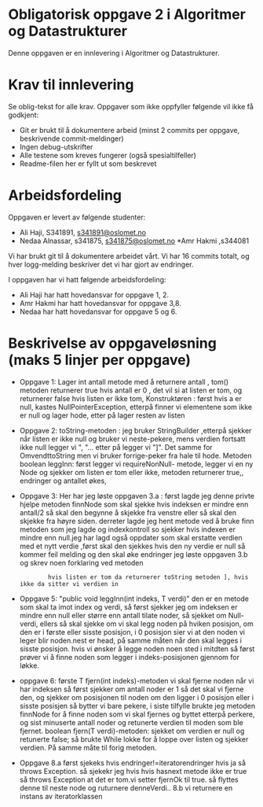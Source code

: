 # Obligatorisk oppgave 2 i Algoritmer og Datastrukturer

Denne oppgaven er en innlevering i Algoritmer og Datastrukturer. 

# Krav til innlevering

Se oblig-tekst for alle krav. Oppgaver som ikke oppfyller følgende vil ikke få godkjent:

* Git er brukt til å dokumentere arbeid (minst 2 commits per oppgave, beskrivende commit-meldinger)	
* Ingen debug-utskrifter
* Alle testene som kreves fungerer (også spesialtilfeller)
* Readme-filen her er fyllt ut som beskrevet

# Arbeidsfordeling

Oppgaven er levert av følgende studenter:
* Ali Haji, S341891, s341891@oslomet.no
* Nedaa Alnassar, s341875, s341875@oslomet.no
*Amr Hakmi ,s344081

Vi har brukt git til å dokumentere arbeidet vårt. Vi har 16 commits totalt, og hver logg-melding beskriver det vi har gjort av endringer.

I oppgaven har vi hatt følgende arbeidsfordeling:
* Ali Haji har hatt hovedansvar for oppgave 1, 2. 
* Amr Hakmi har hatt hovedansvar for oppgave 3,8. 
* Nedaa har hatt hovedansvar for oppgave 5 og 6. 


# Beskrivelse av oppgaveløsning (maks 5 linjer per oppgave)

* Oppgave 1: Lager int antall metode med å returnere antall , 
              tom() metoden  returnerer true hvis antall er 0 , det vil si at listen er tom, 
              og returnerer false hvis listen er ikke tom,
             Konstruktøren : først hvis a er null, kastes NullPointerException, 
             etterpå finner vi elementene som ikke er null og lager hode, 
             etter på lager resten av listen
* Oppgave 2: toString-metoden : jeg bruker StringBuilder ,etterpå  sjekker når listen er ikke null og bruker vi neste-pekere, mens 
              verdien fortsatt ikke null legger vi ", "... etter på legger vi "]".
             Det samme for OmvendttoString men vi bruker forrige-peker fra hale til hode.
             Metoden boolean leggInn: først legger vi requireNonNull- metode, legger vi en ny Node og sjekker om listen er tom eller ikke,
             metoden returnerer true,, endringer og antallet økes,
* Oppgave 3: Her har jeg løste oppgaven 3.a : først lagde jeg denne privte hjelpe metoden finnNode som skal sjekke hvis
 indeksen er mindre enn antall/2 så skal den begynne å skjekke fra venstre eller så skal den skjekke fra høyre siden.
             derreter lagde jeg hent metode ved å bruke finn metoden som jeg lagde og indexkontroll so sjekker hvis
              indexen er mindre enn null.jeg har lagd også oppdater som skal erstatte verdien med et nytt verdie ,først
               skal den sjekkes hvis den ny verdie er null så kommer feil melding og den skal øke endringer
             jeg løste oppgaven 3.b og skrev noen forklaring ved metoden            
             
              hvis listen er tom da returnerer toString metoden ], hvis ikke da sitter vi verdien in 
* Oppgave 5: "public void leggInn(int indeks, T verdi)" den er en metode som skal ta imot index og verdi,
 så først sjekker jeg om indeksen er mindre enn null eller større enn antall tilate noder,
 så sjekket om Null-verdi, ellers så skal sjekke om vi skal legg noden på hviken posisjon,
 om den er i første eller sisste posisjon, i 0 posisjon sier vi at den noden vi leger blir noden.nest er head, på samme måten når den skal legges i sisste posisjon.
 hvis vi ønsker å legge noden noen sted i mitdten så først prøver vi å finne noden som legger i indeks-posisjonen gjennom for løkke.
 * oppgave 6: første T fjern(int indeks)-metoden vi skal fjerne noden når vi har indeksen så først sjekker om antall noder er 1 så
 det skal vi fjerne den, og sjekker om posisjonen til noden om den ligger i 0 posisjon eller i sisste posisjen så bytter vi 
 bare pekere, i siste tilfylle brukte jeg metoden finnNode for å finne noden som vi skal fjernes og byttet etterpå perkere, og sist minuserte antall noder og retunerte verdien til moden som ble fjernet.
 boolean fjern(T verdi)-metoden: sjekket om verdien er null og retunerte false; så brukte While lokke for å loppe over listen og sjekker verdien.
 På samme måte til forig metoden.
 
* Oppgave 8.a først sjekeks hvis endringer!=iteratorendringer hvis ja så throws Exception. så sjekekr jeg hvis hvis
hasnext metode ikke er true så throws Exception at det er tom.vi setter fjernOk til true. så flyttes denne til neste node
og ruturnere denneVerdi.. 8.b vi returnere en instans av iteratorklassen 

